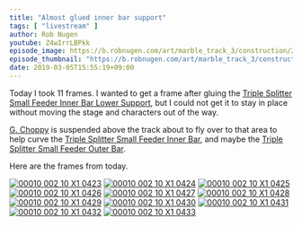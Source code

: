 ```yaml
---
title: "Almost glued inner bar support"
tags: [ "livestream" ]
author: Rob Nugen
youtube: Z4wIrrLBPkk
episode_image: https://b.robnugen.com/art/marble_track_3/construction/2019/2019_mar_05_before_gluing_inner_bar_support.jpg
episode_thumbnail: "https://b.robnugen.com/art/marble_track_3/construction/2019/thumbs/2019_mar_05_before_gluing_inner_bar_support.jpg"
date: 2019-03-05T15:55:19+09:00
---
```


Today I took 11 frames.  I wanted to get a frame after gluing the
[Triple Splitter Small Feeder Inner Bar Lower Support](/p/tssfibls), but I could not
get it to stay in place without moving the stage and characters out of
the way.

[G. Choppy](/workers/g_choppy/) is suspended above the track about to fly over to
that area to help curve the
[Triple Splitter Small Feeder Inner Bar](/p/tssfib), and maybe the
[Triple Splitter Small Feeder Outer Bar](/p/tssfob).


Here are the frames from today.

[![00010 002 10 X1 0423](//b.robnugen.com/art/marble_track_3/frames/2018/thumbs/00010_002_10_X1_0423.jpg)](//b.robnugen.com/art/marble_track_3/frames/2018/00010_002_10_X1_0423.jpg)
[![00010 002 10 X1 0424](//b.robnugen.com/art/marble_track_3/frames/2018/thumbs/00010_002_10_X1_0424.jpg)](//b.robnugen.com/art/marble_track_3/frames/2018/00010_002_10_X1_0424.jpg)
[![00010 002 10 X1 0425](//b.robnugen.com/art/marble_track_3/frames/2018/thumbs/00010_002_10_X1_0425.jpg)](//b.robnugen.com/art/marble_track_3/frames/2018/00010_002_10_X1_0425.jpg)
[![00010 002 10 X1 0426](//b.robnugen.com/art/marble_track_3/frames/2018/thumbs/00010_002_10_X1_0426.jpg)](//b.robnugen.com/art/marble_track_3/frames/2018/00010_002_10_X1_0426.jpg)
[![00010 002 10 X1 0427](//b.robnugen.com/art/marble_track_3/frames/2018/thumbs/00010_002_10_X1_0427.jpg)](//b.robnugen.com/art/marble_track_3/frames/2018/00010_002_10_X1_0427.jpg)
[![00010 002 10 X1 0428](//b.robnugen.com/art/marble_track_3/frames/2018/thumbs/00010_002_10_X1_0428.jpg)](//b.robnugen.com/art/marble_track_3/frames/2018/00010_002_10_X1_0428.jpg)
[![00010 002 10 X1 0429](//b.robnugen.com/art/marble_track_3/frames/2018/thumbs/00010_002_10_X1_0429.jpg)](//b.robnugen.com/art/marble_track_3/frames/2018/00010_002_10_X1_0429.jpg)
[![00010 002 10 X1 0430](//b.robnugen.com/art/marble_track_3/frames/2018/thumbs/00010_002_10_X1_0430.jpg)](//b.robnugen.com/art/marble_track_3/frames/2018/00010_002_10_X1_0430.jpg)
[![00010 002 10 X1 0431](//b.robnugen.com/art/marble_track_3/frames/2018/thumbs/00010_002_10_X1_0431.jpg)](//b.robnugen.com/art/marble_track_3/frames/2018/00010_002_10_X1_0431.jpg)
[![00010 002 10 X1 0432](//b.robnugen.com/art/marble_track_3/frames/2018/thumbs/00010_002_10_X1_0432.jpg)](//b.robnugen.com/art/marble_track_3/frames/2018/00010_002_10_X1_0432.jpg)
[![00010 002 10 X1 0433](//b.robnugen.com/art/marble_track_3/frames/2018/thumbs/00010_002_10_X1_0433.jpg)](//b.robnugen.com/art/marble_track_3/frames/2018/00010_002_10_X1_0433.jpg)
